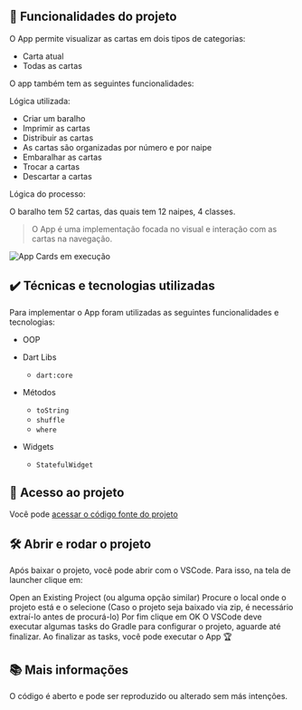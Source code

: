 ## 🔨 Funcionalidades do projeto

O App permite visualizar as cartas em dois tipos de categorias:

- Carta atual
- Todas as cartas

O app também tem as seguintes funcionalidades:

Lógica utilizada: 

- Criar um baralho
- Imprimir as cartas
- Distribuir as cartas
- As cartas são organizadas por número e por naipe
- Embaralhar as cartas
- Trocar a cartas
- Descartar a cartas


Lógica do processo:

O baralho tem 52 cartas, das quais tem 12 naipes, 4 classes.

> O App é uma implementação focada no visual e interação com as cartas na navegação.

![App Cards em execução](.gif)

## ✔️ Técnicas e tecnologias utilizadas

Para implementar o App foram utilizadas as seguintes funcionalidades e tecnologias:

- OOP
- Dart Libs
  - `dart:core`
- Métodos  
  - `toString`
  - `shuffle`
  - `where`
  
- Widgets
  - `StatefulWidget`

## 📁 Acesso ao projeto

Você pode [acessar o código fonte do projeto](https://github.com/gkpiccoli/dart_deck/blob/main/lib/main.dart)

## 🛠️ Abrir e rodar o projeto

Após baixar o projeto, você pode abrir com o VSCode. Para isso, na tela de launcher clique em:

Open an Existing Project (ou alguma opção similar)
Procure o local onde o projeto está e o selecione (Caso o projeto seja baixado via zip, é necessário extraí-lo antes de procurá-lo)
Por fim clique em OK
O VSCode deve executar algumas tasks do Gradle para configurar o projeto, aguarde até finalizar. Ao finalizar as tasks, você pode executar o App 🏆

## 📚 Mais informações

O código é aberto e pode ser reproduzido ou alterado sem más intenções.